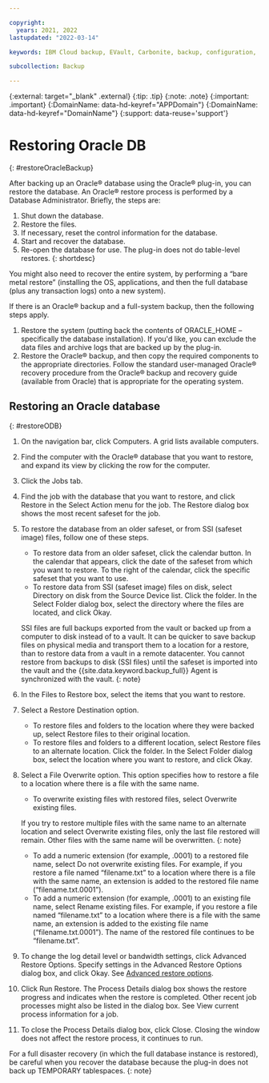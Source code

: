 ```yaml
---

copyright:
  years: 2021, 2022
lastupdated: "2022-03-14"

keywords: IBM Cloud backup, EVault, Carbonite, backup, configuration,

subcollection: Backup

---
```

{:external: target="_blank" .external}
{:tip: .tip}
{:note: .note}
{:important: .important}
{:DomainName: data-hd-keyref="APPDomain"}
{:DomainName: data-hd-keyref="DomainName"}
{:support: data-reuse='support'}

# Restoring Oracle DB
{: #restoreOracleBackup}

After backing up an Oracle&reg; database using the Oracle&reg; plug-in, you can restore the database. An Oracle&reg; restore process is performed by a Database Administrator. Briefly, the steps are:
1. Shut down the database.
2. Restore the files.
3. If necessary, reset the control information for the database.
4. Start and recover the database.
5. Re-open the database for use.
The plug-in does not do table-level restores. 
{: shortdesc}

You might also need to recover the entire system, by performing a “bare metal restore” (installing the OS, applications, and then the full database (plus any transaction logs) onto a new system).

If there is an Oracle&reg; backup and a full-system backup, then the following steps apply.
1. Restore the system (putting back the contents of ORACLE_HOME – specifically the database installation). If you'd like, you can exclude the data files and archive logs that are backed up by the plug-in.
2. Restore the Oracle&reg; backup, and then copy the required components to the appropriate directories. Follow the standard user-managed Oracle&reg; recovery procedure from the Oracle&reg; backup and recovery guide (available from Oracle) that is appropriate for the operating system.

## Restoring an Oracle database
{: #restoreODB}

1. On the navigation bar, click Computers. A grid lists available computers.
2. Find the computer with the Oracle&reg; database that you want to restore, and expand its view by clicking the row for the computer.
3. Click the Jobs tab.
4. Find the job with the database that you want to restore, and click Restore in the Select Action menu for the job. The Restore dialog box shows the most recent safeset for the job.
5. To restore the database from an older safeset, or from SSI (safeset image) files, follow one of these steps.
   - To restore data from an older safeset, click the calendar button. In the calendar that appears, click the date of the safeset from which you want to restore. To the right of the calendar, click the specific safeset that you want to use.
   - To restore data from SSI (safeset image) files on disk, select Directory on disk from the Source Device list. Click the folder. In the Select Folder dialog box, select the directory where the files are located, and click Okay.

   SSI files are full backups exported from the vault or backed up from a computer to disk instead of to a vault. It can be quicker to save backup files on physical media and transport them to a location for a restore, than to restore data from a vault in a remote datacenter. You cannot restore from backups to disk (SSI files) until the safeset is imported into the vault and the {{site.data.keyword.backup_full}} Agent is synchronized with the vault.
   {: note}

6. In the Files to Restore box, select the items that you want to restore.
7. Select a Restore Destination option.
   - To restore files and folders to the location where they were backed up, select Restore files to their original location.
   - To restore files and folders to a different location, select Restore files to an alternate location. Click the folder. In the Select Folder dialog box, select the location where you want to restore, and click Okay.
8. Select a File Overwrite option. This option specifies how to restore a file to a location where there is a file with the same name.
   - To overwrite existing files with restored files, select Overwrite existing files.

   If you try to restore multiple files with the same name to an alternate location and select Overwrite existing files, only the last file restored will remain. Other files with the same name will be overwritten.
   {: note}

   - To add a numeric extension (for example, .0001) to a restored file name, select Do not overwrite existing files. For example, if you restore a file named “filename.txt” to a location where there is a file with the same name, an extension is added to the restored file name (“filename.txt.0001”).
   - To add a numeric extension (for example, .0001) to an existing file name, select Rename existing files. For example, if you restore a file named “filename.txt” to a location where there is a file with the same name, an extension is added to the existing file name (“filename.txt.0001”). The name of the restored file continues to be “filename.txt”.
9. To change the log detail level or bandwidth settings, click Advanced Restore Options. Specify settings in the Advanced Restore Options dialog box, and click Okay. See [Advanced restore options](#advancedODBRestoreOp).
10. Click Run Restore. The Process Details dialog box shows the restore progress and indicates when the restore is completed. Other recent job processes might also be listed in the dialog box. See View current process information for a job.
11. To close the Process Details dialog box, click Close. Closing the window does not affect the restore process, it continues to run.

   For a full disaster recovery (in which the full database instance is restored), be careful when you recover the database because the plug-in does not back up TEMPORARY tablespaces.
   {: note}




